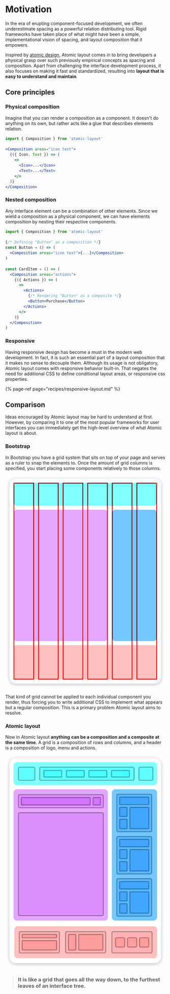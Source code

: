 # Motivation

In the era of erupting component-focused development, we often underestimate spacing as a powerful relation distributing tool. Rigid frameworks have taken place of what might have been a simple, implementational vision of spacing, and layout composition that it empowers.

Inspired by [atomic design](http://bradfrost.com/blog/post/atomic-web-design), Atomic layout comes in to bring developers a physical grasp over such previously empirical concepts as spacing and composition. Apart from challenging the interface development process, it also focuses on making it fast and standardized, resulting into **layout that is easy to understand and maintain**.

## Core principles

### Physical composition

Imagine that you can render a composition as a component. It doesn't do anything on its own, but rather acts like a glue that describes elements relation.

```jsx
import { Composition } from 'atomic-layout'

<Composition areas="icon text">
  {({ Icon, Text }) => (
    <>
      <Icon>...</Icon>
      <Text>...</Text>
    </>
  )}
</Composition>
```

### Nested composition

Any interface element can be a combination of other elements. Since we wield a composition as a physical component, we can have elements composition by nesting their respective components.

```jsx
import { Composition } from 'atomic-layout'

{/* Defining "Button" as a composition */}
const Button = () => (
  <Composition areas="icon text">{...}</Composition>
)

const CardItem = () => (
  <Composition areas="actions">
    {({ Actions }) => (
      <>
        <Actions>
          {/* Rendering "Button" as a composite */}
          <Button>Purchase</Button>
        </Actions>
      </>
    )}
  </Composition>
)
```

### Responsive

Having responsive design has become a must in the modern web development. In fact, it is such an essential part of a layout composition that it makes no sense to decouple them. Although its usage is not obligatory, Atomic layout comes with responsive behavior built-in. That negates the need for additional CSS to define conditional layout areas, or responsive css properties.

{% page-ref page="recipes/responsive-layout.md" %}

## Comparison

Ideas encouraged by Atomic layout may be hard to understand at first. However, by comparing it to one of the most popular frameworks for user interfaces you can immediately get the high-level overview of what Atomic layout is about.

### Bootstrap

In Bootstrap you have a grid system that sits on top of your page and serves as a ruler to snap the elements to. Once the amount of grid columns is specified, you start placing some components relatively to those columns.

![Bootstrap grid visualization](../.gitbook/assets/bootstrap-grid%20%283%29.png)

That kind of grid cannot be applied to each individual component you render, thus forcing you to write additional CSS to implement what appears but a regular composition. This is a primary problem Atomic layout aims to resolve.

### Atomic layout

Now in Atomic layout **anything** **can be a composition and a composite at the same time**. A grid is a composition of rows and columns, and a header is a composition of logo, menu and actions.

![Atomic layout visualization](../.gitbook/assets/atomic-layout%20%282%29.png)

> ### **It is like a grid that goes all the way down, to the furthest leaves of an interface tree.**

